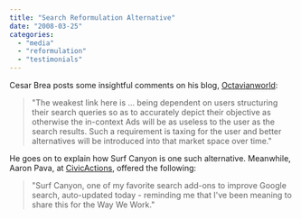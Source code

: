 ```yaml
---
title: "Search Reformulation Alternative"
date: "2008-03-25"
categories: 
  - "media"
  - "reformulation"
  - "testimonials"
---
```


Cesar Brea posts some insightful comments on his blog, [Octavianworld](http://www.octavianworld.org/octavianworld/2008/03/surfcanyon.html):

> "The weakest link here is ... being dependent on users structuring their search queries so as to accurately depict their objective as otherwise the in-context Ads will be as useless to the user as the search results. Such a requirement is taxing for the user and better alternatives will be introduced into that market space over time."

He goes on to explain how Surf Canyon is one such alternative. Meanwhile, Aaron Pava, at [CivicActions](http://www.civicactions.com/blog/way_we_work_improve_google_search_with_surf_canyon), offered the following:

> "Surf Canyon, one of my favorite search add-ons to improve Google search, auto-updated today - reminding me that I've been meaning to share this for the Way We Work."
